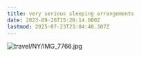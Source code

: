 ```yaml
---
title: very serious sleeping arrangements
date: 2023-09-26T15:20:14.000Z
lastmod: 2025-07-23T23:04:40.307Z
---
```

![travel/NY/IMG\_7766.jpg](/ob/travel/NY/IMG_7766.jpg)
